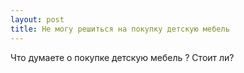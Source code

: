 ```yaml
---
layout: post 
title: Не могу решиться на покупку детскую мебель 
--- 
```

Что думаете о покупке детскую мебель ? Стоит ли?